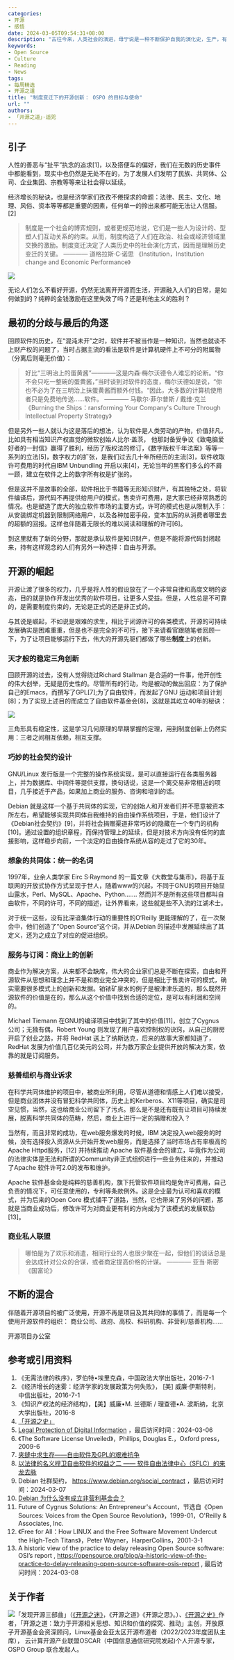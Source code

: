 ```yaml
---
categories:
- 开源
- 感悟
date: 2024-03-05T09:54:31+08:00
description: "古往今来，人类社会的演进，毋宁说是一种不断保护自我的演化史，生产，有人会去破坏生产；秩序，有人会去破坏秩序，物理学上有个名词：墒增，貌似置放在社会上也能够解释。开源，如果放任自流，显然也不会有什么发展，在众多的共同的解决方式中，Open Source Program Office 显然不可或缺。"
keywords:
- Open Source
- Culture
- Reading
- News
tags:
- 每周精选
- 开源之道
title: "制度变迁下的开源创新： OSPO 的目标与使命"
url: ""
authors:
- 「开源之道」·适兕
---
```


## 引子

人性的善恶与“扯平”执念的追求[1]，以及搭便车的偏好，我们在无数的历史事件中都能看到，现实中也仍然是无处不在的，为了发展人们发明了民族、共同体、公司、企业集团、宗教等等来让社会得以延续。

经济增长的秘诀，也是经济学家们孜孜不倦探求的命题：法律、民主、文化、地理、风俗、资本等等都是重要的因素，任何单一的拎出来都可能无法让人信服。[2]

> 制度是一个社会的博弈规则，或者更规范地说，它们是一些人为设计的、型塑人们互动关系的约束。从而，制度构造了人们在政治、社会或经济领域里交换的激励。制度变迁决定了人类历史中的社会演化方式，因而是理解历史变迁的关键。
>          ———— 道格拉斯·C·诺思 《Institution，Institution change and Economic Performance》

![](https://www.opensourceforu.com/wp-content/uploads/2017/01/Rise-of-OpenSource-illustration.jpg)

无论人们怎么不看好开源，仍然无法离开开源而生活，开源融入人们的日常，是如何做到的？纯粹的金钱激励在这里失效了吗？还是利他主义的胜利？

## 最初的分歧与最后的角逐

回顾软件的历史，在“混沌未开”之时，软件并不被当作是一种知识，当然也就谈不上财产权的问题了，当时占据主流的看法是软件是计算机硬件上不可分的附属物（分离后则毫无价值）：

> 好比“三明治上的蛋黄酱”————这是内森·梅尔沃德令人难忘的论断。“你不会只吃一整碗的蛋黄酱，”当时谈到对软件的态度，梅尔沃德如是说，“你也不必为了在三明治上抹蛋黄酱而额外付钱。“因此，大多数的计算机使用者只是免费地传送......软件。
>   ———— 马歇尔·菲尔普斯 / 戴维·克兰 《Burning the Ships：ransforming Your Company's Culture Through Intellectual Property Strategy》

但是另外一些人就认为这是落后的想法，认为软件是人类劳动的产物，价值非凡，比如具有相当知识产权直觉的微软创始人比尔·盖茨， 他那封备受争议《致电脑爱好者的一封信》赢得了胜利，经历了版权法的修订，《数字版权千年法案》等等一系列的立法[5]，数字权力的扩张，是我们过去几十年所经历的主流[3]，软件收取许可费用的时代自IBM Unbundling 开启以来[4]，无论当年的黑客们多么的不屑一顾，建立在软件之上的数字所有权是扩张的。

但是这并不是故事的全部，软件相比于书籍等无形知识财产，有其独特之处，将软件编译后，源代码不再提供给用户的模式，售卖许可费用，是大家已经非常熟悉的情况。也是塑造了庞大的独立软件市场的主要方式，许可的模式也是从限制入手：从安装绑定机器到限制网络用户，以及各种加密手段，变本加厉的从消费者哪里去的超额的回报。这样也伴随着无限长的难以阅读和理解的许可[6]。

到这里就有了新的分野，那就是承认软件是知识财产，但是不能将源代码封闭起来，持有这样观念的人们有另外一种选择：自由与开源。

## 开源的崛起

开源让渡了很多的权力，几乎是将人性的假设放在了一个非常自律和高度文明的姿态，目的就是协作开发出优秀的软件项目，让更多人受益。但是，人性总是不可靠的，是需要制度约束的，无论是正式的还是非正式的。

与其说是崛起，不如说是艰难的求生，相比于闭源许可的各类模式，开源的可持续发展确实是困难重重，但是也不是完全的不可行，接下来请看官跟随笔者回顾一下，为了让项目能够运行下去，伟大的开源先驱们都做了哪些**制度**上的创新。

### 天才般的稳定三角创新

回顾开源的过去，没有人觉得绕过Richard Stallman 是合适的一件事，他开创性的伟大创举，无疑是历史性的。尽管所有的行动，均是被动的做出回应：为了保护自己的Emacs，而撰写了GPL[7];为了自由软件，而发起了GNU 运动和项目计划[8]；为了实现上述目的而成立了自由软件基金会[8]，这就是其屹立40年的秘诀：

![](/images/fsf-gpl-gnu.png)

三角形具有稳定性，这是学习几何原理的早期掌握的定理，用到制度创新上仍然实用：三者之间相互依赖，相互支撑。

### 巧妙的社会契约设计

GNU/Linux 发行版是一个完整的操作系统实现，是可以直接运行在各类服务器上，并为数据库、中间件等提供支撑，换句话说，这是一个离交易非常相近的项目，几乎接近于产品，如果加上商业的服务、咨询和培训的话。

Debian 就是这样一个基于共同体的实现，它的创始人和开发者们并不愿意被资本所左右，希望能够实现共同体自我维持的自由操作系统项目，于是，他们设计了《Debian社会契约》[9]，并将社会捐赠渠道非常巧妙的隐藏在一个专门的机构[10]。通过设置的组织章程，而保持管理上的延续，但是对技术方向没有任何的直接影响，这样稳步向前，一个淡定的自由操作系统从容的走过了它的30年。

### 想象的共同体：统一的名词

1997年，业余人类学家 Eirc S·Raymond 的一篇文章《大教堂与集市》，将基于互联网的开放式协作方式呈现于世人，随着www的兴起，不同于GNU的项目开始显山露水，Perl、MySQL、Apache、Python....... 然而并不是所有这些项目都叫自由软件，不同的许可，不同的描述，让外界看来，这些就是些不入流的江湖术士。

对于统一这些，没有比深谙集体行动的重要性的O‘Reilly 更能理解的了，在一次聚会中，他们创造了”Open Source“这个词，并从Debian 的描述中发展延续出了其定义，还为之成立了对应的促进组织。

### 服务与订阅：商业上的创新

商业作为解决方案，从来都不会缺席，伟大的企业家们总是不断在探索，自由和开源软件从思想和理念上并不是和商业完全冲突的，但是相比于售卖许可的模式，确实需要很多模式上的创新和发掘。铂铱矿泉水的例子是被津津乐道的，那么既然开源软件的价值是在的，那么从这个价值中找到合适的定位，是可以有利润和空间的。

Michael Tiemann 在GNU的编译项目中找到了其中的价值[11]，创立了Cygnus 公司；无独有偶，Robert Young 则发现了用户喜欢控制权的诀窍，从自己的厨房开启了创业之路，并将 RedHat 送上了纳斯达克，后来的故事大家都知道了，RedHat 发展为价值几百亿美元的公司，并为数万家企业提供开放的解决方案，依靠的就是订阅服务。 

### 慈善组织与商业诉求

在科学共同体维护的项目中，被商业所利用，尽管从道德和情感上人们难以接受，但是商业团体并没有冒犯科学共同体，历史上的Kerberos、X11等项目，确实是司空见惯，当然，这也给商业公司留下了污点。那么是不是还有既有让项目可持续发展，脱离科学共同体的范畴，然后，商业上进行一定的捐赠和投入？

当然有，而且非常的成功，在web服务爆发的时候，IBM 决定投入web服务的时候，没有选择投入资源从头开始开发web服务，而是选择了当时市场占有率极高的 Apache Httpd服务，[12] 并持续推动 Apache 软件基金会的建立，毕竟作为公司的法律实体是无法和所谓的Community非正式组织进行一些业务往来的，并推动了Apache 软件许可2.0的发布和维护。

Apache 软件基金会是纯粹的慈善机构，旗下托管软件项目均是免许可费用，自己负责的情况下，可任意使用的，专利等条款例外。这是企业最为认可和喜欢的模式，并为后来的Open Core 模式铺平了道路，当然，它也带来了另外的问题，那就是当商业成功后，修改许可为对商业更有利的方向成为了该模式的发展软肋[13]。

### 商业私人联盟

> 哪怕是为了欢乐和消遣，相同行业的人也很少聚在一起，但他们的谈话总是会达成针对公众的合谋，或者商定提高价格的计谋。
>     ———— 亚当·斯密 《国富论》


## 不断的混合

伴随着开源项目的被广泛使用，开源不再是项目及其共同体的事情了，而是每一个使用开源软件的组织： 商业公司、政府、高校、科研机构、非营利/慈善机构...... 

开源项目办公室

## 参考或引用资料

1. 《无需法律的秩序》，罗伯特•埃里克森，中国政法大学出版社，2016-7-1
2. 《经济增长的迷雾：经济学家的发展政策为何失败》， [美] 威廉·伊斯特利， 中信出版社，2016-7-1
3. 《知识产权法的经济结构》，【美】威廉•M. 兰德斯 / 理查德•A. 波斯纳，北京大学出版社，2016-8
4. [「开源之史」](/posts/history-of-open-source/summary/)
5. [Legal Protection of Digital Information](https://digital-law-online.info/lpdi1.0/treatise17.html) ，最后访问时间：2024-03-06
6. 《The Software License Unveiled》，Phillips, Douglas E.，Oxford press，2009-6
7. [夹缝中求生存——自由软件及GPL的艰难抗争](https://www.opensourceway.community/posts/history-of-open-source/02-05-ip-law-and-license-evolution-gpl-born/)
8. [以法律的名义捍卫自由软件的权益之二 —— 软件自由法律中心（SFLC）的来龙去脉](posts/foundation_introduce/introduction_of_software_freedom_law_center/)
9. Debian 社群契约， https://www.debian.org/social_contract ，最后访问时间：2024-03-07
10. [Debian 为什么没有成立非营利基金会？](/posts/foundation_introduce/how-debian-growing-without-foundation/)
11. Future of Cygnus Solutions: An Entrepreneur's Account，节选自《Open Sources: Voices from the Open Source Revolution》，1999-01，O'Reilly & Associates, Inc.
12. 《Free for All：How LINUX and the Free Software Movement Undercut the High-Tech Titans》，Peter Wayner，HarperCollins，2001-3-1
13. A historic view of the practice to delay releasing Open Source software: OSI’s report ,  https://opensource.org/blog/a-historic-view-of-the-practice-to-delay-releasing-open-source-software-osis-report , 最后访问时间：2024-03-08


## 关于作者

![](/public/kuosi-face-of-os.png)「发现开源三部曲」（[《开源之迷》](posts/book-of-open-source/the-fascinating-of-open-source/)，《开源之道》《开源之思》。）、[《开源之史》](posts/history-of-open-source/summary/)作者，「开源之道：致力于开源相关思想、知识和价值的探究、推动」主创，开放原子开源基金会资深顾问，Linux基金会亚太区开源布道者（2022/2023年度团队主席）， 云计算开源产业联盟OSCAR（中国信息通信研究院发起)个人开源专家，OSPO Group 联合发起人。
